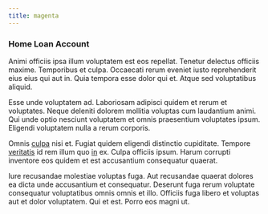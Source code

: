 ```yaml
---
title: magenta
---
```


### Home Loan Account

Animi officiis ipsa illum voluptatem est eos repellat. Tenetur delectus officiis maxime. Temporibus et culpa. Occaecati rerum eveniet iusto reprehenderit eius eius qui aut in. Quia tempora esse dolor qui et. Atque sed voluptatibus aliquid.

Esse unde voluptatem ad. Laboriosam adipisci quidem et rerum et voluptates. Neque deleniti dolorem mollitia voluptas cum laudantium animi. Qui unde optio nesciunt voluptatem et omnis praesentium voluptates ipsum. Eligendi voluptatem nulla a rerum corporis.

Omnis [culpa](/facere/temporibus/tasty_frozen_salad_security.md) nisi et. Fugiat quidem eligendi distinctio cupiditate. Tempore [veritatis](/dolore/odio/dignissimos/odio/buckinghamshire_vertical_investment_account.md) id rem illum quo [in](/consequatur/ipsam/circuit_rubber.md) ex. Culpa officiis ipsum. Harum corrupti inventore eos quidem et est accusantium consequatur quaerat.

Iure recusandae molestiae voluptas fuga. Aut recusandae quaerat dolores ea dicta unde accusantium et consequatur. Deserunt fuga rerum voluptate consequatur voluptatibus omnis omnis et illo. Officiis fuga libero et voluptas aut et dolor voluptatem. Qui et est. Porro eos magni ut.
